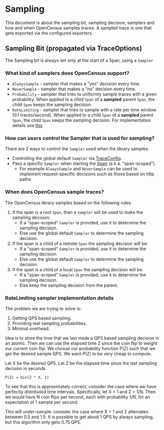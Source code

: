 # Sampling

This document is about the sampling bit, sampling decision, samplers and how and when
OpenCensus samples traces. A sampled trace is one that gets exported via the configured
exporters.

## Sampling Bit (propagated via TraceOptions)

The Sampling bit is always set only at the start of a Span, using a `Sampler`

### What kind of samplers does OpenCensus support?
* `AlwaysSample` - sampler that makes a "yes" decision every time.
* `NeverSample` - sampler that makes a "no" decision every time.
* `Probability` - sampler that tries to uniformly sample traces with a given probability. When 
applied to a child `Span` of a **sampled** parent `Span`, the child `Span` keeps the sampling
decision.
* `RateLimiting` - sampler that tries to sample with a rate per time window (0.1 traces/second). 
When applied to a child `Span` of a **sampled** parent `Span`, the child `Span` keeps the sampling 
decision. For implementation details see [this](#ratelimiting-sampler-implementation-details)

### How can users control the Sampler that is used for sampling?
There are 2 ways to control the `Sampler` used when the library samples:
* Controlling the global default `Sampler` via [TraceConfig](https://github.com/census-instrumentation/opencensus-specs/blob/master/trace/TraceConfig.md).
* Pass a specific `Sampler` when starting the [Span](https://github.com/census-instrumentation/opencensus-specs/blob/master/trace/Span.md)
(a.k.a. "span-scoped").
  * For example `AlwaysSample` and `NeverSample` can be used to implement request-specific 
  decisions such as those based on http paths.

### When does OpenCensus sample traces?
The OpenCensus library samples based on the following rules:
1. If the span is a root `Span`, then a `Sampler` will be used to make the sampling decision:
   * If a "span-scoped" `Sampler` is provided, use it to determine the sampling decision.
   * Else use the global default `Sampler` to determine the sampling decision.
2. If the span is a child of a remote `Span` the sampling decision will be:
   * If a "span-scoped" `Sampler` is provided, use it to determine the sampling decision.
   * Else use the global default `Sampler` to determine the sampling decision.
3. If the span is a child of a local `Span` the sampling decision will be:
   * If a "span-scoped" `Sampler` is provided, use it to determine the sampling decision.
   * Else keep the sampling decision from the parent.

### RateLimiting sampler implementation details
The problem we are trying to solve is:
1. Getting QPS based sampling.
2. Providing real sampling probabilities.
3. Minimal overhead.

Idea is to store the time that we last made a QPS based sampling decision in an atomic. Then we can
use the elapsed time Z since the coin flip to weight our current coin flip. We choose our
probability function P(Z) such that we get the desired sample QPS. We want P(Z) to be very
cheap to compute.

Let X be the desired QPS. Let Z be the elapsed time since the last sampling decision in seconds.
```
P(Z) = min(Z * X, 1)
```

To see that this is approximately correct, consider the case where we have perfectly distributed
time intervals. Specifically, let X = 1 and Z = 1/N. Then we would have N coin flips per second,
each with probability 1/N, for an expectation of 1 sample per second.

This will under-sample: consider the case where X = 1 and Z alternates between 0.5 and 1.5. It is
possible to get about 1 QPS by always sampling, but this algorithm only gets 0.75 QPS.
